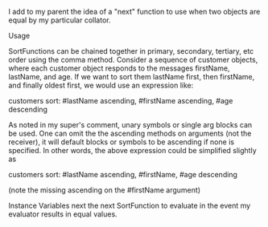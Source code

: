 I add to my parent the idea of a "next" function to use when two objects are equal by my particular collator.UsageSortFunctions can be chained together in primary, secondary, tertiary, etc order using the comma method. Consider a sequence of customer objects, where each customer object responds to the messages firstName, lastName, and age. If we want to sort them lastName first, then firstName, and finally oldest first, we would use an expression like:customers sort: #lastName ascending, #firstName ascending, #age descendingAs noted in my super's comment, unary symbols or single arg blocks can be used. One can omit the the ascending methods on arguments (not the receiver), it will default blocks or symbols to be ascending if none is specified. In other words, the above expression could be simplified slightly ascustomers sort: #lastName ascending, #firstName, #age descending(note the missing ascending on the #firstName argument)Instance Variables	next	<SortFunction>	the next SortFunction to evaluate in the event my evaluator results in equal values.